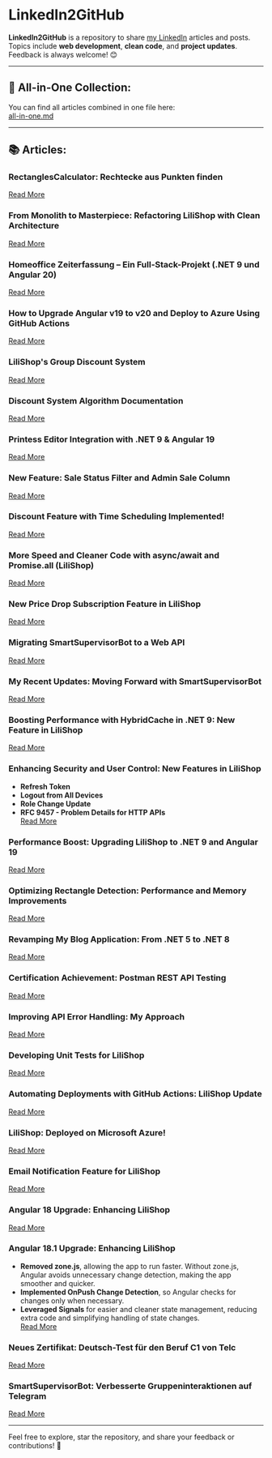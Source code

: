 # LinkedIn2GitHub

**LinkedIn2GitHub** is a repository to share [my LinkedIn](https://www.linkedin.com/in/said-roohullah-allem/) articles and posts.  
Topics include **web development**, **clean code**, and **project updates**. Feedback is always welcome! 😊

---

## 📂 All-in-One Collection:
You can find all articles combined in one file here:  
[all-in-one.md](https://github.com/jahanalem/LinkedIn2GitHub/blob/main/all-in-one.md)

---

## 📚 Articles:

### **RectanglesCalculator: Rechtecke aus Punkten finden**
[Read More](https://github.com/jahanalem/RectanglesCalculator?tab=readme-ov-file#dokumentation-wie-man-rechtecke-aus-punkten-findet)

### **From Monolith to Masterpiece: Refactoring LiliShop with Clean Architecture**
[Read More](https://github.com/jahanalem/LinkedIn2GitHub/blob/main/0026_Refactoring-LiliShop-with-Clean-Architecture.md)

### **Homeoffice Zeiterfassung – Ein Full-Stack-Projekt (.NET 9 und Angular 20)**
[Read More](https://github.com/jahanalem/HomeofficeApp/tree/client?tab=readme-ov-file#homeoffice-zeiterfassung--ein-full-stack-projekt)

### **How to Upgrade Angular v19 to v20 and Deploy to Azure Using GitHub Actions**
[Read More](https://github.com/jahanalem/LinkedIn2GitHub/blob/main/0025_upgrade-angular19-to-20-azure-gh-actions.md)

### **LiliShop's Group Discount System**
[Read More](https://github.com/jahanalem/LinkedIn2GitHub/blob/main/0024_group-discount-system.md#lilishops-group-discount-system-)

### **Discount System Algorithm Documentation**
[Read More](https://github.com/jahanalem/LinkedIn2GitHub/blob/main/0023_LiliShop_discount-system-algorithm-documentation.md)

### **Printess Editor Integration with .NET 9 & Angular 19**
[Read More](https://github.com/jahanalem/LinkedIn2GitHub/blob/main/0022_LiliShop_PrintessEditor_Integration_Guide.md)

### **New Feature: Sale Status Filter and Admin Sale Column**
[Read More](https://github.com/jahanalem/LinkedIn2GitHub/blob/main/0021_sale-feature-update.md)

### **Discount Feature with Time Scheduling Implemented!**
[Read More](https://github.com/jahanalem/LinkedIn2GitHub/blob/main/0020_discount-feature-scheduling.md)

### **More Speed and Cleaner Code with async/await and Promise.all (LiliShop)**
[Read More](https://github.com/jahanalem/LinkedIn2GitHub/blob/main/improving-product-loading-in-admin-page.md)

### **New Price Drop Subscription Feature in LiliShop**
[Read More](https://github.com/jahanalem/LinkedIn2GitHub/blob/main/price-drop-subscription.md)

### **Migrating SmartSupervisorBot to a Web API**
[Read More](https://github.com/jahanalem/LinkedIn2GitHub/blob/main/Migrating-SmartSupervisorBot-to-a-Web-API.md)

### **My Recent Updates: Moving Forward with SmartSupervisorBot**
[Read More](https://github.com/jahanalem/LinkedIn2GitHub/blob/main/smart-supervisorbot-updates-net9.md)

### **Boosting Performance with HybridCache in .NET 9: New Feature in LiliShop**
[Read More](https://github.com/jahanalem/LinkedIn2GitHub/blob/main/hybrid-cache.md)

### **Enhancing Security and User Control: New Features in LiliShop**
- **Refresh Token**
- **Logout from All Devices**
- **Role Change Update**
- **RFC 9457 - Problem Details for HTTP APIs**  
[Read More](https://github.com/jahanalem/LinkedIn2GitHub/blob/main/enhancing-security-and-user-control.md)

### **Performance Boost: Upgrading LiliShop to .NET 9 and Angular 19**  
[Read More](https://github.com/jahanalem/LinkedIn2GitHub/blob/main/performance-boost-dotnet9-angular19.md)

### **Optimizing Rectangle Detection: Performance and Memory Improvements**  
[Read More](https://github.com/jahanalem/LinkedIn2GitHub/blob/main/rectangle-detection-optimization.md)

### **Revamping My Blog Application: From .NET 5 to .NET 8**  
[Read More](https://github.com/jahanalem/LinkedIn2GitHub/blob/main/blog-app-net8-upgrade.md)

### **Certification Achievement: Postman REST API Testing**  
[Read More](https://github.com/jahanalem/LinkedIn2GitHub/blob/main/postman-certification-completion.md)

### **Improving API Error Handling: My Approach**  
[Read More](https://github.com/jahanalem/LinkedIn2GitHub/blob/main/api-error-handling-improvements.md)

### **Developing Unit Tests for LiliShop**  
[Read More](https://github.com/jahanalem/LinkedIn2GitHub/blob/main/lilishop-unit-tests-xunit.md)

### **Automating Deployments with GitHub Actions: LiliShop Update**  
[Read More](https://github.com/jahanalem/LinkedIn2GitHub/blob/main/github-actions-automation.md)

### **LiliShop: Deployed on Microsoft Azure!**  
[Read More](https://github.com/jahanalem/LinkedIn2GitHub/blob/main/lilishop-azure-deployment.md)

### **Email Notification Feature for LiliShop**  
[Read More](https://github.com/jahanalem/LinkedIn2GitHub/blob/main/lilishop-email-notifications.md)

### **Angular 18 Upgrade: Enhancing LiliShop**  
[Read More](https://github.com/jahanalem/LinkedIn2GitHub/blob/main/lilishop-angular18-upgrade.md)

### **Angular 18.1 Upgrade: Enhancing LiliShop**
- **Removed zone.js**, allowing the app to run faster. Without zone.js, Angular avoids unnecessary change detection, making the app smoother and quicker.
- **Implemented OnPush Change Detection**, so Angular checks for changes only when necessary.
- **Leveraged Signals** for easier and cleaner state management, reducing extra code and simplifying handling of state changes.  
[Read More](https://github.com/jahanalem/LinkedIn2GitHub/blob/main/lilishop-angular18-zone-less-onpush.md)

### **Neues Zertifikat: Deutsch-Test für den Beruf C1 von Telc**  
[Read More](https://github.com/jahanalem/LinkedIn2GitHub/blob/main/deutsch-c1-telc-zertifikat.md)

### **SmartSupervisorBot: Verbesserte Gruppeninteraktionen auf Telegram**  
[Read More](https://github.com/jahanalem/LinkedIn2GitHub/blob/main/smart-supervisor-bot-telegram.md)

---

Feel free to explore, star the repository, and share your feedback or contributions! 🌟
